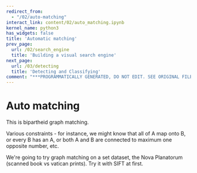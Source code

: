 ```yaml
---
redirect_from:
  - "/02/auto-matching"
interact_link: content/02/auto_matching.ipynb
kernel_name: python3
has_widgets: false
title: 'Automatic matching'
prev_page:
  url: /02/search_engine
  title: 'Building a visual search engine'
next_page:
  url: /03/detecting
  title: 'Detecting and Classifying'
comment: "***PROGRAMMATICALLY GENERATED, DO NOT EDIT. SEE ORIGINAL FILES IN /content***"
---
```



# Auto matching



This is bipartheid graph matching. 

Various constraints - for instance, we might know that all of A map onto B, or every B has an A, or both A and B are connected to maximum one opposite number, etc. 

We're going to try graph matching on a set dataset, the Nova Planatorum (scanned book vs vatican prints). Try it with SIFT at first. 


